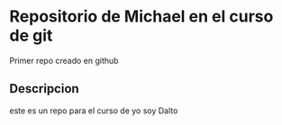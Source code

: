 # Repositorio de Michael en el curso de git
Primer repo creado en github
## Descripcion 
este es un repo para el curso de yo soy Dalto
